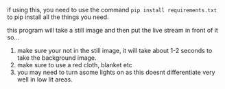 if using this, you need to use the command ```pip install requirements.txt``` to pip install all the things you need.

this program will take a still image and then put the live stream in front of it so...

1) make sure your not in the still image, it will take about 1-2 seconds to take the background image.
2) make sure to use a red cloth, blanket etc
3) you may need to turn asome lights on as this doesnt differentiate very well in low lit areas.
